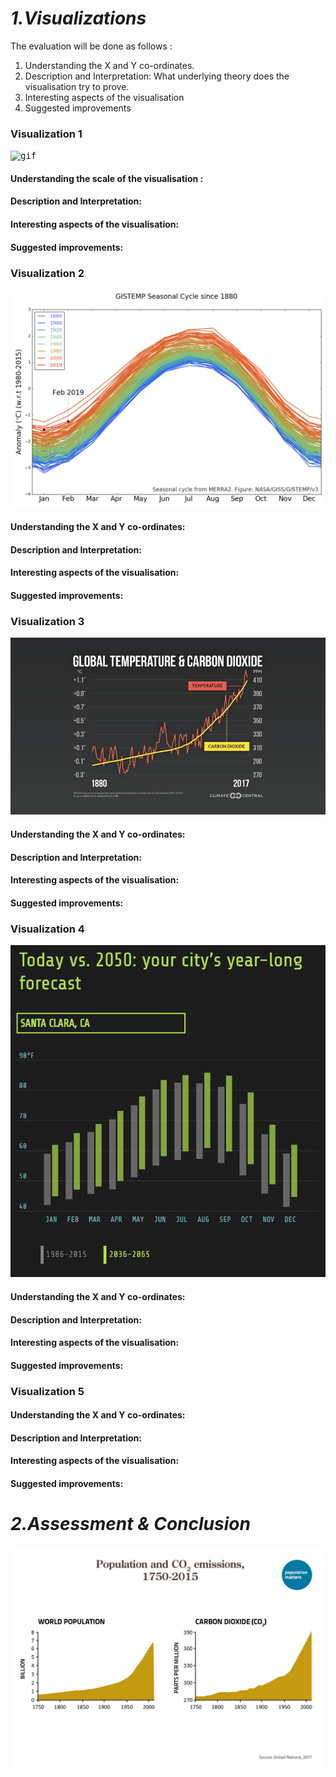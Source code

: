# *1.Visualizations*
The evaluation will be done as follows :
1. Understanding the X and Y co-ordinates. 
2. Description and Interpretation: What underlying theory does the visualisation try to prove.
3. Interesting aspects of the visualisation
4. Suggested improvements 

### Visualization 1

<kbd>![gif](images/3.gif)</kbd>

#### Understanding the scale of the visualisation :
#### Description and Interpretation:
#### Interesting aspects of the visualisation:
#### Suggested improvements:

### Visualization 2

<kbd>![png](images/4.png)</kbd>

#### Understanding the X and Y co-ordinates:
#### Description and Interpretation:
#### Interesting aspects of the visualisation:
#### Suggested improvements:



### Visualization 3
<kbd>![png](images/6.png)</kbd>

#### Understanding the X and Y co-ordinates:
#### Description and Interpretation:
#### Interesting aspects of the visualisation:
#### Suggested improvements:



### Visualization 4

<kbd>![png](images/5.PNG)</kbd>

#### Understanding the X and Y co-ordinates:
#### Description and Interpretation:
#### Interesting aspects of the visualisation:
#### Suggested improvements:


### Visualization 5

#### Understanding the X and Y co-ordinates:
#### Description and Interpretation:
#### Interesting aspects of the visualisation:
#### Suggested improvements:




# *2.Assessment & Conclusion*
<kbd>![img](images/2.jpg)</kbd>